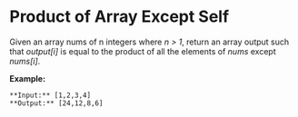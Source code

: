 # Product of Array Except Self  
Given an array nums of n integers where *n > 1*,  return an array output such that *output[i]* is equal to the product of all the elements of *nums* except *nums[i]*.  

**Example:**  
```
**Input:** [1,2,3,4]  
**Output:** [24,12,8,6]  
```


